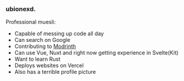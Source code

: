 ### ubionexd. 

Professional muesli:
- Capable of messing up code all day
- Can search on Google
- Contributing to [Modrinth](https://github.com/modrinth) 
- Can use Vue, Nuxt and right now getting experience in Svelte(Kit)
- Want to learn Rust
- Deploys websites on Vercel
- Also has a terrible profile picture

<!---
ubionexd/ubionexd is a ✨ special ✨ repository because its `README.md` (this file) appears on your GitHub profile.
You can click the Preview link to take a look at your changes.
--->

